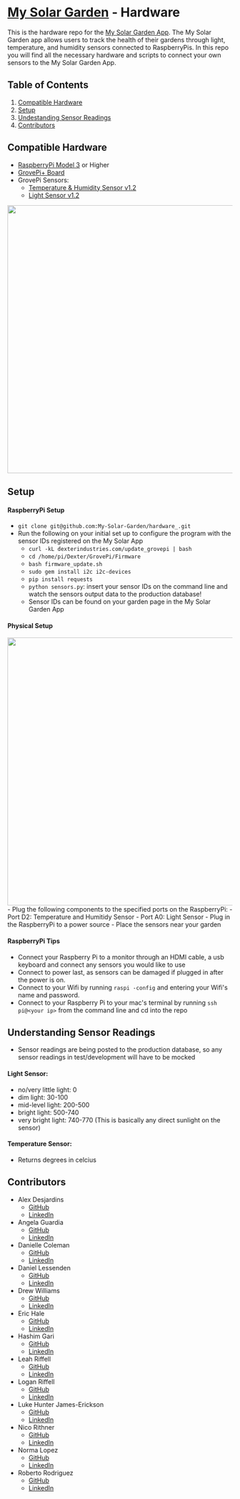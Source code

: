 # [My Solar Garden](https://solar-garden-fe.herokuapp.com/) - Hardware

This is the hardware repo for the [My Solar Garden App](https://solar-garden-fe.herokuapp.com/). The My Solar Garden app allows users to track the health of their gardens through light, temperature, and humidity sensors connected to RaspberryPis. In this repo you will find all the necessary hardware and scripts to connect your own sensors to the My Solar Garden App.

## Table of Contents
1. [Compatible Hardware](#hardware)
2. [Setup](#setup)
3. [Undestanding Sensor Readings](#readings)
4. [Contributors](#contributors)


## Compatible Hardware <a name="hardware"></a>

- [RaspberryPi Model 3](https://www.raspberrypi.org/products/raspberry-pi-3-model-b/?resellerType=home) or Higher
- [GrovePi+ Board](https://www.seeedstudio.com/GrovePi.html)
- GrovePi Sensors:
    - [Temperature & Humidity Sensor v1.2](https://wiki.seeedstudio.com/Grove-TemperatureAndHumidity_Sensor/#features)
    - [Light Sensor v1.2](https://wiki.seeedstudio.com/Grove-Light_Sensor/)
<img src="https://user-images.githubusercontent.com/56651612/98299629-42f63b00-1f75-11eb-8d4d-0ac871ef4e7c.jpeg" height="600">   

## Setup <a name="setup"></a>

#### RaspberryPi Setup
- `git clone git@github.com:My-Solar-Garden/hardware_.git`
- Run the following on your initial set up to configure the program with the sensor IDs registered on the My Solar App
    - `curl -kL dexterindustries.com/update_grovepi | bash`
    - `cd /home/pi/Dexter/GrovePi/Firmware`                 
    - `bash firmware_update.sh`                             
    - `sudo gem install i2c i2c-devices`                    
    - `pip install requests`
    - `python sensors.py`: insert your sensor IDs on the command line and watch the sensors output data to the production database!
    - Sensor IDs can be found on your garden page in the My Solar Garden App

#### Physical Setup
<img src="https://user-images.githubusercontent.com/56651612/98299664-4c7fa300-1f75-11eb-9d0d-257454e643c2.jpeg" height="600">   
- Plug the following components to the specified ports on the RaspberryPi:
    - Port D2: Temperature and Humitidy Sensor
    - Port A0: Light Sensor
- Plug in the RaspberryPi to a power source
- Place the sensors near your garden

#### RaspberryPi Tips
- Connect your Raspberry Pi to a monitor through an HDMI cable, a usb keyboard and connect any sensors you would like to use
- Connect to power last, as sensors can be damaged if plugged in after the power is on.
- Connect to your Wifi by running `raspi -config` and entering your Wifi's name and password.
- Connect to your Raspberry Pi to your mac's terminal by running `ssh pi@<your ip>` from the command line and cd into the repo

## Understanding Sensor Readings <a name="readings"></a>
   - Sensor readings are being posted to the production database, so any sensor readings in test/development will have to be mocked
#### Light Sensor:
   - no/very little light: 0
   - dim light: 30-100
   - mid-level light: 200-500
   - bright light: 500-740
   - very bright light: 740-770 (This is basically any direct sunlight on the sensor)

#### Temperature Sensor:
   - Returns degrees in celcius

## Contributors
  * Alex Desjardins
    * [GitHub](https://github.com/moosehandlr)
    * [LinkedIn](https://www.linkedin.com/in/alex-desjardins-59297b8b/)
  * Angela Guardia
    * [GitHub](https://github.com/AngelaGuardia)
    * [LinkedIn](https://www.linkedin.com/in/angela-guardia/)
  * Danielle Coleman
    * [GitHub](https://github.com/dcoleman21)
    * [LinkedIn](https://www.linkedin.com/in/danielle-coleman-86ab3b13/)
  * Daniel Lessenden
    * [GitHub](https://github.com/D-Lessenden)
    * [LinkedIn](https://www.linkedin.com/in/lessenden/)
  * Drew Williams
    * [GitHub](https://github.com/drewwilliams5280)
    * [LinkedIn](https://www.linkedin.com/in/drewwilliams5280/)
  * Eric Hale
    * [GitHub](https://github.com/EHale64)
    * [LinkedIn](https://www.linkedin.com/in/eric-hale-656843155/)
  * Hashim Gari
    * [GitHub](https://github.com/hashmaster3k)
    * [LinkedIn](https://www.linkedin.com/in/hashim-gari/)
  * Leah Riffell
    * [GitHub](https://github.com/leahriffell)
    * [LinkedIn](https://www.linkedin.com/in/leah-riffell/)
  * Logan Riffell
    * [GitHub](https://github.com/lkriffell)
    * [LinkedIn](https://www.linkedin.com/in/logan-riffell/)
  * Luke Hunter James-Erickson
    * [GitHub](https://github.com/LHJE)
    * [LinkedIn](https://www.linkedin.com/in/luke-hunter-james-erickson-b65682143/)
  * Nico Rithner
    * [GitHub](https://github.com/nicorithner)
    * [LinkedIn](https://www.linkedin.com/in/nicorithner/)
  * Norma Lopez
    * [GitHub](https://github.com/IamNorma)
    * [LinkedIn](https://www.linkedin.com/in/norma-lopez/)
  * Roberto Rodriguez
    * [GitHub](https://github.com/robertorodriguez12)
    * [LinkedIn](https://www.linkedin.com/in/roberto-j-rodriguez12/)
